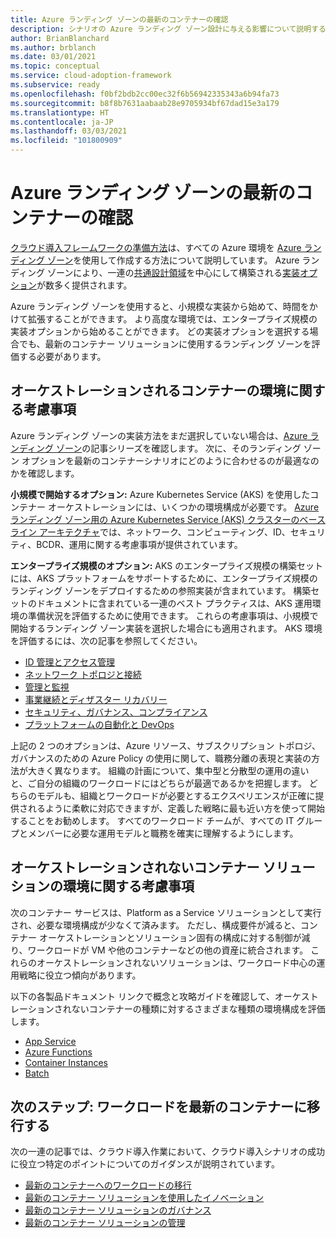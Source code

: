```yaml
---
title: Azure ランディング ゾーンの最新のコンテナーの確認
description: シナリオの Azure ランディング ゾーン設計に与える影響について説明する
author: BrianBlanchard
ms.author: brblanch
ms.date: 03/01/2021
ms.topic: conceptual
ms.service: cloud-adoption-framework
ms.subservice: ready
ms.openlocfilehash: f0bf2bdb2cc00ec32f6b56942335343a6b94fa73
ms.sourcegitcommit: b8f8b7631aabaab28e9705934bf67dad15e3a179
ms.translationtype: HT
ms.contentlocale: ja-JP
ms.lasthandoff: 03/03/2021
ms.locfileid: "101800909"
---
```

# <a name="azure-landing-zone-review-for-modern-containers"></a>Azure ランディング ゾーンの最新のコンテナーの確認

[クラウド導入フレームワークの準備方法](../../ready/index.md)は、すべての Azure 環境を [Azure ランディング ゾーン](../../ready/landing-zone/index.md)を使用して作成する方法について説明しています。 Azure ランディング ゾーンにより、一連の[共通設計領域](../../ready/landing-zone/design-areas.md)を中心にして構築される[実装オプション](../../ready/landing-zone/implementation-options.md)が数多く提供されます。

Azure ランディング ゾーンを使用すると、小規模な実装から始めて、時間をかけて拡張することができます。 より高度な環境では、エンタープライズ規模の実装オプションから始めることができます。 どの実装オプションを選択する場合でも、最新のコンテナー ソリューションに使用するランディング ゾーンを評価する必要があります。

## <a name="environmental-considerations-for-orchestrated-containers"></a>オーケストレーションされるコンテナーの環境に関する考慮事項

Azure ランディング ゾーンの実装方法をまだ選択していない場合は、[Azure ランディング ゾーン](../../ready/landing-zone/index.md)の記事シリーズを確認します。 次に、そのランディング ゾーン オプションを最新のコンテナーシナリオにどのように合わせるのが最適なのかを確認します。

**小規模で開始するオプション:** Azure Kubernetes Service (AKS) を使用したコンテナー オーケストレーションには、いくつかの環境構成が必要です。 [Azure ランディング ゾーン用の Azure Kubernetes Service (AKS) クラスターのベースライン アーキテクチャ](/azure/architecture/reference-architectures/containers/aks/secure-baseline-aks?toc=/azure/cloud-adoption-framework/toc.json&bc=/azure/cloud-adoption-framework/_bread/toc.json)では、ネットワーク、コンピューティング、ID、セキュリティ、BCDR、運用に関する考慮事項が提供されています。

**エンタープライズ規模のオプション:** AKS のエンタープライズ規模の構築セットには、AKS プラットフォームをサポートするために、エンタープライズ規模のランディング ゾーンをデプロイするための参照実装が含まれています。 構築セットのドキュメントに含まれている一連のベスト プラクティスは、AKS 運用環境の準備状況を評価するために使用できます。 これらの考慮事項は、小規模で開始するランディング ゾーン実装を選択した場合にも適用されます。 AKS 環境を評価するには、次の記事を参照してください。

- [ID 管理とアクセス管理](eslz-identity-and-access-management.md)
- [ネットワーク トポロジと接続](eslz-network-topology-and-connectivity.md)
- [管理と監視](eslz-management-and-monitoring.md)
- [事業継続とディザスター リカバリー](eslz-business-continuity-and-disaster-recovery.md)
- [セキュリティ、ガバナンス、コンプライアンス](eslz-security-governance-and-compliance.md)
- [プラットフォームの自動化と DevOps](eslz-platform-automation-and-devops.md)

上記の 2 つのオプションは、Azure リソース、サブスクリプション トポロジ、ガバナンスのための Azure Policy の使用に関して、職務分離の表現と実装の方法が大きく異なります。 組織の計画について、集中型と分散型の運用の違いと、ご自分の組織のワークロードにはどちらが最適であるかを把握します。 どちらのモデルも、組織とワークロードが必要とするエクスペリエンスが正確に提供されるように柔軟に対応できますが、定義した戦略に最も近い方を使って開始することをお勧めします。 すべてのワークロード チームが、すべての IT グループとメンバーに必要な運用モデルと職務を確実に理解するようにします。

## <a name="environmental-considerations-for-non-orchestrated-container-solutions"></a>オーケストレーションされないコンテナー ソリューションの環境に関する考慮事項

次のコンテナー サービスは、Platform as a Service ソリューションとして実行され、必要な環境構成が少なくて済みます。 ただし、構成要件が減ると、コンテナー オーケストレーションとソリューション固有の構成に対する制御が減り、ワークロードが VM や他のコンテナーなどの他の資産に統合されます。 これらのオーケストレーションされないソリューションは、ワークロード中心の運用戦略に役立つ傾向があります。

以下の各製品ドキュメント リンクで概念と攻略ガイドを確認して、オーケストレーションされないコンテナーの種類に対するさまざまな種類の環境構成を評価します。

- [App Service](/azure/app-service/)
- [Azure Functions](/azure/azure-functions/functions-overview)
- [Container Instances](/azure/container-instances/container-instances-overview)
- [Batch](/azure/batch/batch-technical-overview)

## <a name="next-step-migrate-workload-to-modern-containers"></a>次のステップ: ワークロードを最新のコンテナーに移行する

次の一連の記事では、クラウド導入作業において、クラウド導入シナリオの成功に役立つ特定のポイントについてのガイダンスが説明されています。

- [最新のコンテナーへのワークロードの移行](./migrate.md)
- [最新のコンテナー ソリューションを使用したイノベーション](/azure/architecture/reference-architectures/containers/aks-start-here?toc=/azure/cloud-adoption-framework/toc.json&bc=/azure/cloud-adoption-framework/_bread/toc.json)
- [最新のコンテナー ソリューションのガバナンス](./govern.md)
- [最新のコンテナー ソリューションの管理](./manage.md)
